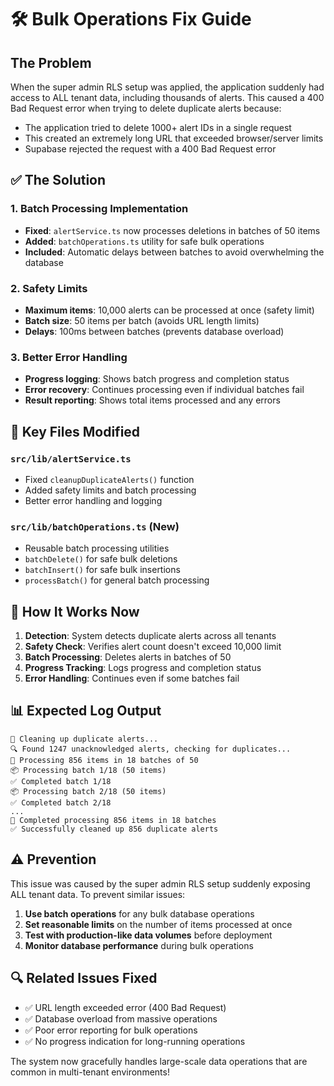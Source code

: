 # 🛠️ Bulk Operations Fix Guide

## The Problem
When the super admin RLS setup was applied, the application suddenly had access to ALL tenant data, including thousands of alerts. This caused a 400 Bad Request error when trying to delete duplicate alerts because:

- The application tried to delete 1000+ alert IDs in a single request
- This created an extremely long URL that exceeded browser/server limits
- Supabase rejected the request with a 400 Bad Request error

## ✅ The Solution

### 1. **Batch Processing Implementation**
- **Fixed**: `alertService.ts` now processes deletions in batches of 50 items
- **Added**: `batchOperations.ts` utility for safe bulk operations
- **Included**: Automatic delays between batches to avoid overwhelming the database

### 2. **Safety Limits**
- **Maximum items**: 10,000 alerts can be processed at once (safety limit)
- **Batch size**: 50 items per batch (avoids URL length limits)
- **Delays**: 100ms between batches (prevents database overload)

### 3. **Better Error Handling**
- **Progress logging**: Shows batch progress and completion status
- **Error recovery**: Continues processing even if individual batches fail
- **Result reporting**: Shows total items processed and any errors

## 🔧 Key Files Modified

### `src/lib/alertService.ts`
- Fixed `cleanupDuplicateAlerts()` function
- Added safety limits and batch processing
- Better error handling and logging

### `src/lib/batchOperations.ts` (New)
- Reusable batch processing utilities
- `batchDelete()` for safe bulk deletions
- `batchInsert()` for safe bulk insertions
- `processBatch()` for general batch processing

## 🚀 How It Works Now

1. **Detection**: System detects duplicate alerts across all tenants
2. **Safety Check**: Verifies alert count doesn't exceed 10,000 limit
3. **Batch Processing**: Deletes alerts in batches of 50
4. **Progress Tracking**: Logs progress and completion status
5. **Error Handling**: Continues even if some batches fail

## 📊 Expected Log Output

```
🧹 Cleaning up duplicate alerts...
🔍 Found 1247 unacknowledged alerts, checking for duplicates...
🔄 Processing 856 items in 18 batches of 50
📦 Processing batch 1/18 (50 items)
✅ Completed batch 1/18
📦 Processing batch 2/18 (50 items)
✅ Completed batch 2/18
...
🎉 Completed processing 856 items in 18 batches
✅ Successfully cleaned up 856 duplicate alerts
```

## ⚠️ Prevention

This issue was caused by the super admin RLS setup suddenly exposing ALL tenant data. To prevent similar issues:

1. **Use batch operations** for any bulk database operations
2. **Set reasonable limits** on the number of items processed at once
3. **Test with production-like data volumes** before deployment
4. **Monitor database performance** during bulk operations

## 🔍 Related Issues Fixed

- ✅ URL length exceeded error (400 Bad Request)
- ✅ Database overload from massive operations
- ✅ Poor error reporting for bulk operations
- ✅ No progress indication for long-running operations

The system now gracefully handles large-scale data operations that are common in multi-tenant environments!